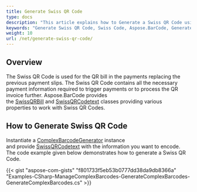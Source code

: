 ```yaml
---
title: Generate Swiss QR Code
type: docs
description: "This article explains how to Generate a Swiss QR Code using Aspose.BarCode for .NET. The Swiss QR Code is used for the QR bill in the payments replacing the previous payment slips. The Swiss QR Code contains all the necessary payment information required to trigger payments or to process the QR invoice further."
keywords: "Generate Swiss QR Code, Swiss Code, Aspose.BarCode, Generate Barcode C#"
weight: 10
url: /net/generate-swiss-qr-code/
---
```


## **Overview**
The Swiss QR Code is used for the QR bill in the payments replacing the previous payment slips. The Swiss QR Code contains all the necessary payment information required to trigger payments or to process the QR invoice further. Aspose.BarCode provides the [SwissQRBill](https://apireference.aspose.com/barcode/net/aspose.barcode.complexbarcode/swissqrbill) and [SwissQRCodetext](https://apireference.aspose.com/barcode/net/aspose.barcode.complexbarcode/swissqrcodetext) classes providing various properties to work with Swiss QR Codes.
## **How to Generate Swiss QR Code**
Instantiate a [ComplexBarcodeGenerator](https://apireference.aspose.com/barcode/net/aspose.barcode.complexbarcode/complexbarcodegenerator) instance and provide [SwissQRCodetext](https://apireference.aspose.com/barcode/net/aspose.barcode.complexbarcode/swissqrcodetext) with the information you want to encode. The code example given below demonstrates how to generate a Swiss QR Code.

{{< gist "aspose-com-gists" "f801733f5eb53b0777dd38da9db8366a" "Examples-CSharp-ManageComplexBarcodes-GenerateComplexBarcodes-GenerateComplexBarcodes.cs" >}}
